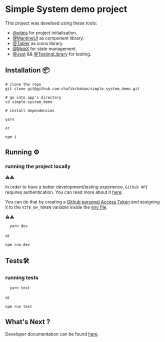 # Simple System demo project

This project was develoed using these tools:

- [@vitejs](https://vitejs.dev/) for project initialisation. 
- [@MantineUI](https://mantine.dev/) as component library.
- [@Tabler](https://tabler.io/) as icons library.
- [@MobX](https://mobx.js.org/) for state management.
- [@Jest](https://jestjs.io/) && [@TestingLibrary](https://testing-library.com/) for testing.

## Installation 📦

```
# clone the repo
git clone git@github.com:chafikchaban/simple_system_demo.git

# go into app's directory
cd simple-system_demo

# install dependencies

yarn

or

npm i
```

## Running ⚙️

### running the project locally

⚠️⚠️

In order to have a better development/testing experience, `Github API` requires authentication. You can read more about it [here](https://docs.github.com/en/rest/guides/getting-started-with-the-rest-api?apiVersion=2022-11-28#authenticating).

You can do that by creating a [Github personal Access Token](https://docs.github.com/en/authentication/keeping-your-account-and-data-secure/managing-your-personal-access-tokens) and assigning it to the `VITE_GH_TOKEN` variable inside the [env file](./.env).

⚠️⚠️

```js
  yarn dev
```
or 

```
npm run dev
```

## Tests🛠️

### running tests

```js
  yarn test
```
or 

```
npm run test
```

## What's Next ?

Developer documentation can be found [here](./docs/dev-docs.md).
